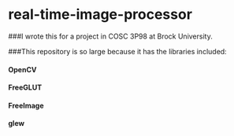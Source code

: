 # real-time-image-processor

###I wrote this for a project in COSC 3P98 at Brock University.

###This repository is so large because it has the libraries included:
#### OpenCV
#### FreeGLUT
#### FreeImage
#### glew
